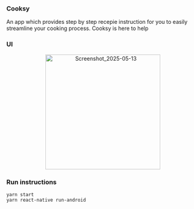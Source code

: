 <h3>Cooksy</h3>
An app which provides step by step recepie instruction for you to easily streamline your cooking process. Cooksy is here to help

<h3>UI</h3>
<p align="center">
  <img src="https://github.com/user-attachments/assets/37ad9674-8c4d-4bfb-9b86-290afa03b555" alt="Screenshot_2025-05-13" width="300" />
</p>



<h3>Run instructions</h3>

```run
yarn start
yarn react-native run-android
```
